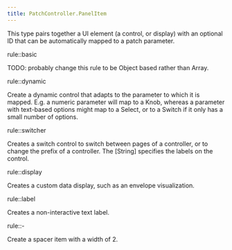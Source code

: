 ```yaml
---
title: PatchController.PanelItem
---
```


This type pairs together a UI element (a control, or display) with an optional ID that can be automatically mapped to a patch parameter.

rule::basic

TODO: probably change this rule to be Object based rather than Array.

rule::dynamic

Create a dynamic control that adapts to the parameter to which it is mapped. E.g. a numeric parameter will map to a Knob, whereas a parameter with text-based options might map to a Select, or to a Switch if it only has a small number of options.

rule::switcher

Creates a switch control to switch between pages of a controller, or to change the prefix of a controller. The [String] specifies the labels on the control.

rule::display

Creates a custom data display, such as an envelope visualization.

rule::label

Creates a non-interactive text label.

rule::-

Create a spacer item with a width of 2.